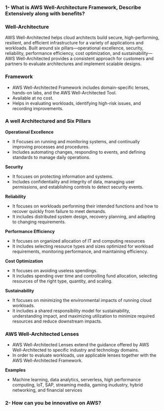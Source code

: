 <h3>1- What is AWS Well-Architecture Framework, Describe Extensively along with benefits?</h3>

<h3> Well-Architecture</h3>
AWS Well-Architected helps cloud architects build secure, high-performing, resilient, and efficient infrastructure for a variety of applications and workloads. Built around six pillars—operational excellence, security, reliability, performance efficiency, cost optimization, and sustainability—AWS Well-Architected provides a consistent approach for customers and partners to evaluate architectures and implement scalable designs.

<h3> Framework </h3>

- AWS Well-Architected Framework includes domain-specific lenses, hands-on labs, and the AWS Well-Architected Tool.
- Available at no cost. 
- Helps in evaluating workloads, identifying high-risk issues, and recording improvements.

<h3> A well Architectured and Six Pillars </h3>

<b> Operational Excellence</b>
 
- It Focuses on running and monitoring systems, and continually improving processes and procedures.
- Includes automating changes, responding to events, and defining standards to manage daily operations.


<b> Security </b>

- It focuses on protecting information and systems.
- Includes confidentiality and integrity of data, managing user permissions, and establishing controls to detect security events.

<b> Reliability </b>

- It focuses on workloads performing their intended functions and how to recover quickly from failure to meet demands.
- It includes distributed system design, recovery planning, and adapting to changing requirements.

<b> Performance Efficiency  </b>

- It focuses on organized allocation of IT and computing resources
- It includes selecting resource types and sizes optimized for workload requirements, monitoring performance, and maintaining efficiency.

<b> Cost Optimization </b>
- It focuses on avoiding useless spendings.
- It includes spending over time and controlling fund allocation, selecting resources of the right type, quantity, and scaling.

<b> Sustainability </b>
- It focuses on minimizing the environmental impacts of running cloud workloads.
- It includes a shared responsibility model for sustainability, understanding impact, and maximizing utilization to minimize required resources and reduce downstream impacts.

<h3> AWS Well-Architected Lenses </h3>

- AWS Well-Architected Lenses extend the guidance offered by AWS Well-Architected to specific industry and technology domains.
- In order to evaluate workloads, use applicable lenses together with the AWS Well-Architected Framework.


<b>Examples </b> 

- Machine learning, data analytics, serverless, high performance computing, IoT, SAP, streaming media, gaming inudustry, hybrid networking, and financial services





<h3> 2- How can you be innovative on AWS? </h3>
